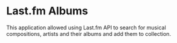 # Last.fm Albums
This application allowed using Last.fm API to search for musical compositions, artists and their albums and add them to collection.
